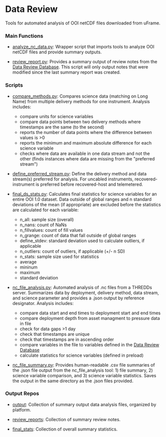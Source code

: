 # Data Review
Tools for automated analysis of OOI netCDF files downloaded from uFrame.

### Main Functions
- [analyze_nc_data.py](https://github.com/data-edu-ooi/data-review-tools/blob/master/data_review/analyze_nc_data.py): Wrapper script that imports tools to analyze OOI netCDF files and provide summary outputs.

- [review_report.py](https://github.com/data-edu-ooi/data-review-tools/blob/master/data_review/review_report.py): Provides a summary output of review notes from the [Data Review Database](https://datareview.marine.rutgers.edu/notes/export). This script will only output notes that were modified since the last summary report was created.

### Scripts
- [compare_methods.py](https://github.com/data-edu-ooi/data-review-tools/blob/master/data_review/scripts/compare_methods.py): Compares science data (matching on Long Name) from multiple delivery methods for one instrument. Analysis includes:
	- compare units for science variables
	- compare data points between two delivery methods where timestamps are the same (to the second)
	- reports the number of data points where the difference between values is >0
	- reports the minimum and maximum absolute difference for each science variable
	- checks where data are available in one data stream and not the other (finds instances where data are missing from the "preferred stream")

- [define_preferred_stream.py](https://github.com/data-edu-ooi/data-review-tools/blob/master/data_review/scripts/define_preferred_stream.py): Define the delivery method and data stream(s) preferred for analysis. For uncabled instruments, recovered-instrument is preferred before recovered-host and telemetered.

- [final_ds_stats.py](https://github.com/data-edu-ooi/data-review-tools/blob/master/data_review/scripts/final_ds_stats.py): Calculates final statistics for science variables for an entire OOI 1.0 dataset. Data outside of global ranges and n standard deviations of the mean (if appropriate) are excluded before the statistics are calculated for each variable:
	- n_all: sample size (overall)
	- n_nans: count of NaNs
	- n_fillvalues: count of fill values
	- n_grange: count of data that fall outside of global ranges
	- define_stdev: standard deviation used to calculate outliers, if applicable
	- n_outliers: count of outliers, if applicable (+/- n SD)
	- n_stats: sample size used for statistics
	- average
	- mininum
	- maximum
	- standard deviation

- [nc_file_analysis.py](https://github.com/data-edu-ooi/data-review-tools/blob/master/data_review/scripts/nc_file_analysis.py): Automated analysis of .nc files from a THREDDs server. Summarizes data by deployment, delivery method, data stream, and science parameter and provides a .json output by reference designator. Analysis includes: 
	- compare data start and end times to deployment start and end times
	- compare deployment depth from asset managment to pressure data in file 
	- check for data gaps >1 day
	- check that timestamps are unique
	- check that timestamps are in ascending order
	- compare variables in the file to variables defined in the [Data Review Database](http://datareview.marine.rutgers.edu/)
	- calculate statistics for science variables (defined in preload)

- [nc_file_summary.py](https://github.com/data-edu-ooi/data-review-tools/blob/master/data_review/scripts/nc_file_summary.py): Provides human-readable .csv file summaries of the .json file output from the nc\_file\_analysis tool: 1) file summary, 2) science variable comparison, and 3) science variable statistics. Saves the output in the same directory as the .json files provided.

### Output Repos
- [output](https://github.com/data-edu-ooi/data-review-tools/blob/master/data_review/output): Collection of summary output data analysis files, organized by platform.

- [review_reports](https://github.com/data-edu-ooi/data-review-tools/blob/master/data_review/review_reports): Collection of summary review notes.

- [final_stats](https://github.com/data-edu-ooi/data-review-tools/blob/master/data_review/final_stats): Collection of overall summary statistics.